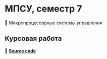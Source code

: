 # МПСУ, семестр 7

🔑 Микропроцессорные системы управления

## Курсовая работа

**🔗 [Source code](kursach/)**
